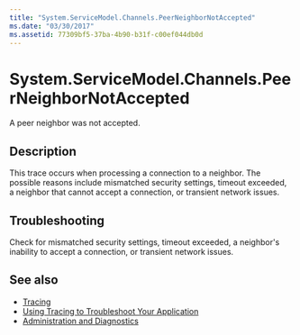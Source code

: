 ```yaml
---
title: "System.ServiceModel.Channels.PeerNeighborNotAccepted"
ms.date: "03/30/2017"
ms.assetid: 77309bf5-37ba-4b90-b31f-c00ef044db0d
---
```

# System.ServiceModel.Channels.PeerNeighborNotAccepted
A peer neighbor was not accepted.  
  
## Description  
 This trace occurs when processing a connection to a neighbor. The possible reasons include mismatched security settings, timeout exceeded, a neighbor that cannot accept a connection, or transient network issues.  
  
## Troubleshooting  
 Check for mismatched security settings, timeout exceeded, a neighbor's inability to accept a connection, or transient network issues.  
  
## See also

- [Tracing](index.md)
- [Using Tracing to Troubleshoot Your Application](using-tracing-to-troubleshoot-your-application.md)
- [Administration and Diagnostics](../index.md)
